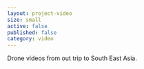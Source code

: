 ```yaml
---
layout: project-video
size: small
active: false
published: false
category: video
---
```

Drone videos from out trip to South East Asia.
